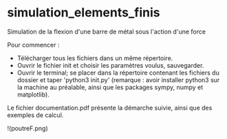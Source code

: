 # simulation_elements_finis
Simulation de la flexion d'une barre de métal sous l'action d'une force

Pour commencer :
- Télécharger tous les fichiers dans un même répertoire.
- Ouvrir le fichier init et choisir les paramètres voulus, sauvegarder.
- Ouvrir le terminal; se placer dans la répertoire contenant les fichiers du dossier et taper 'python3 init.py' (remarque : avoir installer python3 sur la machine au préalable, ainsi que les packages sympy, numpy et matplotlib).

Le fichier documentation.pdf présente la démarche suivie, ainsi que des exemples de calcul.

!(poutreF.png)



